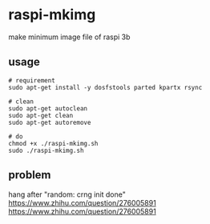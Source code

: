 # raspi-mkimg
make minimum image file of raspi 3b

## usage

```
# requirement
sudo apt-get install -y dosfstools parted kpartx rsync

# clean
sudo apt-get autoclean
sudo apt-get clean
sudo apt-get autoremove

# do
chmod +x ./raspi-mkimg.sh
sudo ./raspi-mkimg.sh
```

## problem 
hang after "random: crng init done"
https://www.zhihu.com/question/276005891
https://www.zhihu.com/question/276005891
